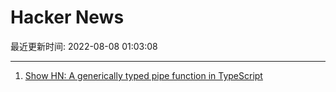 # Hacker News

最近更新时间: 2022-08-08 01:03:08

--- 
1. [Show HN: A generically typed pipe function in TypeScript](https://github.com/MathisBullinger/froebel) 
